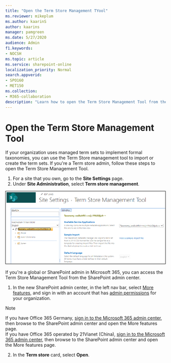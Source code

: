 ```yaml
---
title: "Open the Term Store Management TYool"
ms.reviewer: mikeplum
ms.author: kaarinS
author: kaarins
manager: pamgreen
ms.date: 5/27/2020
audience: Admin
f1.keywords:
- NOCSH
ms.topic: article
ms.service: sharepoint-online
localization_priority: Normal
search.appverid:
- SPO160
- MET150
ms.collection:  
- M365-collaboration
description: "Learn how to open the Term Store Management Tool from the Site Settings page or the SharePoint admin center."
---
```


# Open the Term Store Management Tool

If your organization uses managed term sets to implement formal taxonomies, you can use the Term Store management tool to import or create the term sets. If you're a Term store admin, follow these steps to open the Term Store Management Tool.
  
1. For a site that you own, go to the **Site Settings** page.
2. Under **Site Administration**, select **Term store management**.

![Term Store Management Tool](media/term-store-management-tool.png)

If you're a global or SharePoint admin in Microsoft 365, you can access the Term Store Management Tool from the SharePoint admin center.


1. In the new SharePoint admin center, in the left nav bar, select [More features](https://admin.microsoft.com/sharepoint?page=classicfeatures&modern=true), and sign in with an account that has [admin permissions](/sharepoint/sharepoint-admin-role) for your organization.

>[!NOTE]
>If you have Office 365 Germany, [sign in to the Microsoft 365 admin center](https://go.microsoft.com/fwlink/p/?linkid=848041), then browse to the SharePoint admin center and open the More features page. <br>If you have Office 365 operated by 21Vianet (China), [sign in to the Microsoft 365 admin center](https://go.microsoft.com/fwlink/p/?linkid=850627), then browse to the SharePoint admin center and open the More features page.
 
2. In the **Term store** card, select **Open**.
